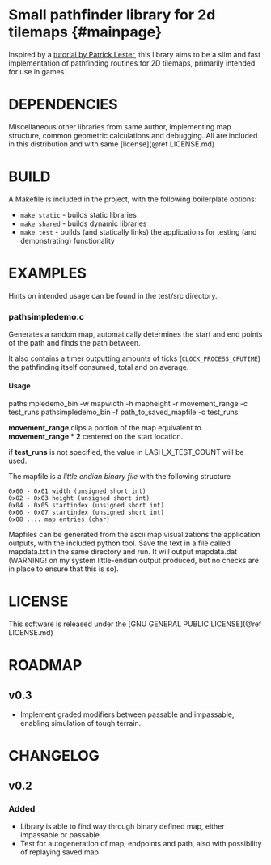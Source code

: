 Small pathfinder library for 2d tilemaps	{#mainpage}
========================================

Inspired by a [tutorial by Patrick Lester](http://www.policyalmanac.org/games/aStarTutorial.htm), this library aims to be a slim and fast implementation of pathfinding routines for 2D tilemaps, primarily intended for use in games.

# DEPENDENCIES

Miscellaneous other libraries from same author, implementing map structure, common geometric calculations and debugging. All are included in this distribution and with same [license](@ref LICENSE.md)

# BUILD

A Makefile is included in the project, with the following boilerplate options:

- `make static` - builds static libraries
- `make shared` - builds dynamic libraries
- `make test` - builds (and statically links) the applications for testing (and demonstrating) functionality

# EXAMPLES

Hints on intended usage can be found in the test/src directory.

### pathsimpledemo.c

Generates a random map, automatically determines the start and end points of the path and finds the path between.

It also contains a timer outputting amounts of ticks (`CLOCK_PROCESS_CPUTIME`) the pathfinding itself consumed, total and on average.

#### Usage

pathsimpledemo_bin -w mapwidth -h mapheight -r movement_range -c test_runs
pathsimpledemo_bin -f path_to_saved_mapfile -c test_runs

__movement_range__ clips a portion of the map equivalent to __movement_range * 2__ centered on the start location.

if __test_runs__ is not specified, the value in LASH_X_TEST_COUNT will be used.

The mapfile is a _little endian binary file_ with the following structure
    
    0x00 - 0x01 width (unsigned short int)
    0x02 - 0x03 height (unsigned short int)
    0x04 - 0x05 startindex (unsigned short int)
    0x06 - 0x07 startindex (unsigned short int)
    0x08 .... map entries (char)

Mapfiles can be generated from the ascii map visualizations the application outputs, with the included python tool. Save the text in a file called mapdata.txt in the same directory and run. It will output mapdata.dat (WARNING! on my system little-endian output produced, but no checks are in place to ensure that this is so).

# LICENSE

This software is released under the [GNU GENERAL PUBLIC LICENSE](@ref LICENSE.md)

# ROADMAP

## v0.3

- Implement graded modifiers between passable and impassable, enabling simulation of tough terrain.

# CHANGELOG

## v0.2

### Added

- Library is able to find way through binary defined map, either impassable or passable
- Test for autogeneration of map, endpoints and path, also with possibility of replaying saved map


